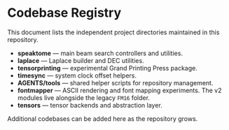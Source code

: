 # Codebase Registry

This document lists the independent project directories maintained in this repository.

- **speaktome** — main beam search controllers and utilities.
- **laplace** — Laplace builder and DEC utilities.
- **tensorprinting** — experimental Grand Printing Press package.
- **timesync** — system clock offset helpers.
- **AGENTS/tools** — shared helper scripts for repository management.
- **fontmapper** — ASCII rendering and font mapping experiments. The v2
  modules live alongside the legacy `FM16` folder.
- **tensors** — tensor backends and abstraction layer.

Additional codebases can be added here as the repository grows.
